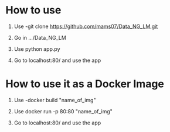 # How to use

1. Use -git clone https://github.com/mams07/Data_NG_LM.git

2. Go in .../Data_NG_LM

3. Use python app.py

4. Go to localhost:80/ and use the app

# How to use it as a Docker Image

1. Use -docker build "name_of_img"

2. Use docker run -p 80:80 "name_of_img"

3. Go to localhost:80/ and use the app
